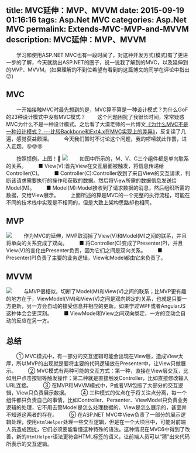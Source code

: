 title: MVC延伸：MVP、MVVM
date: 2015-09-19 01:16:16
tags: Asp.Net MVC
categories: Asp.Net MVC
permalink: Extends-MVC-MVP-and-MVVM
description: MVC延伸：MVP、MVVM
---
　　学习和使用ASP.NET MVC也有一段时间了，对这种开发方式(模式)有了更进一步的了解，今天就跳出ASP.NET的圈子，说一说我了解到的MVC，以及延伸到的MVP、MVVM。(如果理解的不到位希望有看到的这篇博文的同学在评论中指出😛)

## MVC
　　一开始接触MVC时最先想到的是，MVC算不算是一种设计模式？为什么GoF的23种设计模式中没有MVC模式？ <!--more-->
　　这个问题困扰了我很长时间，常常疑惑MVC为什么不是一种设计模式。之后看了大漠老师的一片博文[《为什么MVC不是一种设计模式？ ---比较Backbone和Ext4.x在MVC实现上的差异》](http://damoqiongqiu.iteye.com/blog/1949256)，反复读了几遍，感觉获益颇深。
　　今天我们暂时不讨论这个问题，我的啰嗦就此作罢，进入正题。😛😛😛

　　按照惯例，上图！👀
![](http://ww2.sinaimg.cn/mw690/c55a7aeejw1f1d510o2nfj20dt08ht8y.jpg)
　　如图中所示的，M、V、C三个组件都是单向联系的关系。
　　■ View(V):首先View在交互层面被触发，将信息传递给Controller(C)。
　　■ Controller(C):Controller收到了来自View的交互请求，判断该请求需要执行的操作和获取的数据。然后将View所需的数据信息发送给Model(M)。
　　■ Model(M):Model接收到了请求数据的消息，然后组织所需的数据，交给View展示。
　　上面所述的算是MVC的一个完整的执行流程，可能在不同的技术栈中实现是不相同的，但是大致上架构思路却也相同。

## MVP
![](http://ww1.sinaimg.cn/mw690/c55a7aeejw1f17gi6rfa9j20e308yaac.jpg)
　　作为MVC的延伸，MVP取消掉了View(V)和Model(M)之间的联系，并且将单向的关系变成了双向。
　　■ 将Controller(C)变成了Presenter(P)，并且View(V)的变化由Presenter负责，因为它们之间是双向关系。
　　■ Presenter(P)负责了主要的业务逻辑，View和Model都由它来负责了。

## MVVM
![](http://ww2.sinaimg.cn/mw690/c55a7aeejw1f17gunrixcj20dp090t8z.jpg)
　　与MVP很相似，切断了Model(M)和View(V)之间的联系；比MVP更有趣的地方在于，ViewModel(VM)和View(V)之间是双向绑定的关系，也就是只要一方更新，另一方会自动的接受信息并相应的更新。如果学过WPF或者AngularJS这种体会会更深刻。
　　■ ViewModel和View之间双向绑定，一方的变动会自动的反应在另一方。

## 总结
　　① MVC模式中，有一部分的交互逻辑可能会出现在View层，造成View太厚，所以MVP的出现就是要将主要的代码逻辑放在Presenter中，让View只做展示。
　　② MVC模式有两种可能的交互方式：第一种，直接在View层交互，比如用户点击按钮等触发操作；第二种就是直接触发Controller，比如直接修改输入URL连接。
　　③ 在MVP和MVVM模式中，P或者VM包揽了大部分的交互逻辑，View只负责展示数据。
　　④ 三种模式的优点在于将关注点分离，每一个组件都只负责自己的事情，比如Controller、Persenter、ViewModel只负责业务逻辑的处理，它不用去管Model是怎么处理数据的、View是怎么展示的，甚至并不知道这两者的存在。
　　⑤ 在ASP.NET MVC中View负责了一部分的展示逻辑处理，使用`HtmlHelper`处理一些交互逻辑，但是在一个大项目中，可能对前端人员造成困扰，它们必须要能看懂这种特殊的语法。这种情况在MVC6中得到了改善，新的`HtmlHelper`语法更符合HTML标签的语义，让前端人员可以“猜”出来代码所表示的交互逻辑。